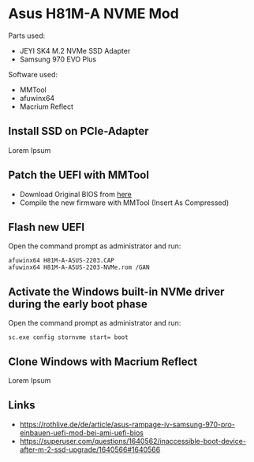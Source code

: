 # Asus H81M-A NVME Mod

Parts used:

- JEYI SK4 M.2 NVMe SSD Adapter
- Samsung 970 EVO Plus

Software used:

- MMTool
- afuwinx64
- Macrium Reflect

## Install SSD on PCIe-Adapter

Lorem Ipsum

## Patch the UEFI with MMTool

- Download Original BIOS from [here](https://www.asus.com/en/SupportOnly/H81M-A/HelpDesk_BIOS/)
- Compile the new firmware with MMTool (Insert As Compressed)

## Flash new UEFI

Open the command prompt as administrator and run:

```
afuwinx64 H81M-A-ASUS-2203.CAP
afuwinx64 H81M-A-ASUS-2203-NVMe.rom /GAN
```

## Activate the Windows built-in NVMe driver during the early boot phase

Open the command prompt as administrator and run:

```
sc.exe config stornvme start= boot
```

## Clone Windows with Macrium Reflect

Lorem Ipsum

## Links

- https://rothlive.de/de/article/asus-rampage-iv-samsung-970-pro-einbauen-uefi-mod-bei-ami-uefi-bios
- https://superuser.com/questions/1640562/inaccessible-boot-device-after-m-2-ssd-upgrade/1640566#1640566
